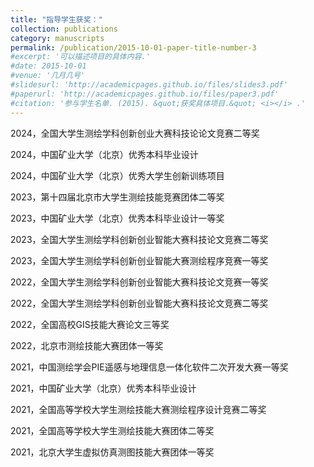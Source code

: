 ```yaml
---
title: "指导学生获奖："
collection: publications
category: manuscripts
permalink: /publication/2015-10-01-paper-title-number-3
#excerpt: '可以描述项目的具体内容.'
#date: 2015-10-01
#venue: '几月几号'
#slidesurl: 'http://academicpages.github.io/files/slides3.pdf'
#paperurl: 'http://academicpages.github.io/files/paper3.pdf'
#citation: '参与学生名单. (2015). &quot;获奖具体项目.&quot; <i></i> .'
---
```

2024，全国大学生测绘学科创新创业大赛科技论论文竞赛二等奖

2024，中国矿业大学（北京）优秀本科毕业设计

2024，中国矿业大学（北京）优秀大学生创新训练项目

2023，第十四届北京市大学生测绘技能竞赛团体二等奖

2023，中国矿业大学（北京）优秀本科毕业设计一等奖

2023，全国大学生测绘学科创新创业智能大赛科技论文竞赛二等奖

2023，全国大学生测绘学科创新创业智能大赛测绘程序竞赛一等奖

2022，全国大学生测绘学科创新创业智能大赛科技论文竞赛一等奖

2022，全国大学生测绘学科创新创业智能大赛科技论文竞赛二等奖

2022，全国高校GIS技能大赛论文三等奖

2022，北京市测绘技能大赛团体一等奖

2021，中国测绘学会PIE遥感与地理信息一体化软件二次开发大赛一等奖

2021，中国矿业大学（北京）优秀本科毕业设计

2021，全国高等学校大学生测绘技能大赛测绘程序设计竞赛二等奖

2021，全国高等学校大学生测绘技能大赛团体二等奖

2021，北京大学生虚拟仿真测图技能大赛团体一等奖
